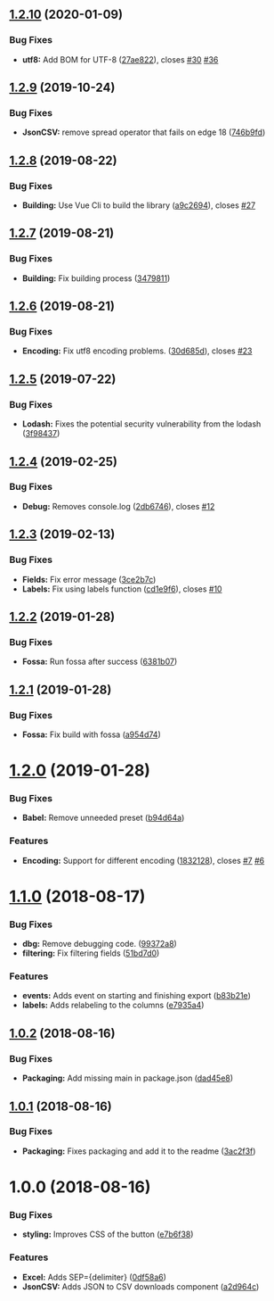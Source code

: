 ## [1.2.10](https://github.com/Belphemur/vue-json-csv/compare/v1.2.9...v1.2.10) (2020-01-09)


### Bug Fixes

* **utf8:** Add BOM for UTF-8 ([27ae822](https://github.com/Belphemur/vue-json-csv/commit/27ae822a270c5e6748d5148a2b7bcf81cb6aad5d)), closes [#30](https://github.com/Belphemur/vue-json-csv/issues/30) [#36](https://github.com/Belphemur/vue-json-csv/issues/36)

## [1.2.9](https://github.com/Belphemur/vue-json-csv/compare/v1.2.8...v1.2.9) (2019-10-24)


### Bug Fixes

* **JsonCSV:** remove spread operator that fails on edge 18 ([746b9fd](https://github.com/Belphemur/vue-json-csv/commit/746b9fd))

## [1.2.8](https://github.com/Belphemur/vue-json-csv/compare/v1.2.7...v1.2.8) (2019-08-22)


### Bug Fixes

* **Building:** Use Vue Cli to build the library ([a9c2694](https://github.com/Belphemur/vue-json-csv/commit/a9c2694)), closes [#27](https://github.com/Belphemur/vue-json-csv/issues/27)

## [1.2.7](https://github.com/Belphemur/vue-json-csv/compare/v1.2.6...v1.2.7) (2019-08-21)


### Bug Fixes

* **Building:** Fix building process ([3479811](https://github.com/Belphemur/vue-json-csv/commit/3479811))

## [1.2.6](https://github.com/Belphemur/vue-json-csv/compare/v1.2.5...v1.2.6) (2019-08-21)


### Bug Fixes

* **Encoding:** Fix utf8 encoding problems. ([30d685d](https://github.com/Belphemur/vue-json-csv/commit/30d685d)), closes [#23](https://github.com/Belphemur/vue-json-csv/issues/23)

## [1.2.5](https://github.com/Belphemur/vue-json-csv/compare/v1.2.4...v1.2.5) (2019-07-22)


### Bug Fixes

* **Lodash:** Fixes the potential security vulnerability from the lodash ([3f98437](https://github.com/Belphemur/vue-json-csv/commit/3f98437))

## [1.2.4](https://github.com/Belphemur/vue-json-csv/compare/v1.2.3...v1.2.4) (2019-02-25)


### Bug Fixes

* **Debug:** Removes console.log ([2db6746](https://github.com/Belphemur/vue-json-csv/commit/2db6746)), closes [#12](https://github.com/Belphemur/vue-json-csv/issues/12)

## [1.2.3](https://github.com/Belphemur/vue-json-csv/compare/v1.2.2...v1.2.3) (2019-02-13)


### Bug Fixes

* **Fields:** Fix error message ([3ce2b7c](https://github.com/Belphemur/vue-json-csv/commit/3ce2b7c))
* **Labels:** Fix using labels function ([cd1e9f6](https://github.com/Belphemur/vue-json-csv/commit/cd1e9f6)), closes [#10](https://github.com/Belphemur/vue-json-csv/issues/10)

## [1.2.2](https://github.com/Belphemur/vue-json-csv/compare/v1.2.1...v1.2.2) (2019-01-28)


### Bug Fixes

* **Fossa:** Run fossa after success ([6381b07](https://github.com/Belphemur/vue-json-csv/commit/6381b07))

## [1.2.1](https://github.com/Belphemur/vue-json-csv/compare/v1.2.0...v1.2.1) (2019-01-28)


### Bug Fixes

* **Fossa:** Fix build with fossa ([a954d74](https://github.com/Belphemur/vue-json-csv/commit/a954d74))

# [1.2.0](https://github.com/Belphemur/vue-json-csv/compare/v1.1.0...v1.2.0) (2019-01-28)


### Bug Fixes

* **Babel:** Remove unneeded preset ([b94d64a](https://github.com/Belphemur/vue-json-csv/commit/b94d64a))


### Features

* **Encoding:** Support for different encoding ([1832128](https://github.com/Belphemur/vue-json-csv/commit/1832128)), closes [#7](https://github.com/Belphemur/vue-json-csv/issues/7) [#6](https://github.com/Belphemur/vue-json-csv/issues/6)

# [1.1.0](https://github.com/Belphemur/vue-json-csv/compare/v1.0.2...v1.1.0) (2018-08-17)


### Bug Fixes

* **dbg:** Remove debugging code. ([99372a8](https://github.com/Belphemur/vue-json-csv/commit/99372a8))
* **filtering:** Fix filtering fields ([51bd7d0](https://github.com/Belphemur/vue-json-csv/commit/51bd7d0))


### Features

* **events:** Adds event on starting and finishing export ([b83b21e](https://github.com/Belphemur/vue-json-csv/commit/b83b21e))
* **labels:** Adds relabeling to the columns ([e7935a4](https://github.com/Belphemur/vue-json-csv/commit/e7935a4))

## [1.0.2](https://github.com/Belphemur/vue-json-csv/compare/v1.0.1...v1.0.2) (2018-08-16)


### Bug Fixes

* **Packaging:** Add missing main in package.json ([dad45e8](https://github.com/Belphemur/vue-json-csv/commit/dad45e8))

## [1.0.1](https://github.com/Belphemur/vue-json-csv/compare/v1.0.0...v1.0.1) (2018-08-16)


### Bug Fixes

* **Packaging:** Fixes packaging and add it to the readme ([3ac2f3f](https://github.com/Belphemur/vue-json-csv/commit/3ac2f3f))

# 1.0.0 (2018-08-16)


### Bug Fixes

* **styling:** Improves CSS of the button ([e7b6f38](https://github.com/Belphemur/vue-json-csv/commit/e7b6f38))


### Features

* **Excel:** Adds SEP={delimiter} ([0df58a6](https://github.com/Belphemur/vue-json-csv/commit/0df58a6))
* **JsonCSV:** Adds JSON to CSV downloads component ([a2d964c](https://github.com/Belphemur/vue-json-csv/commit/a2d964c))
